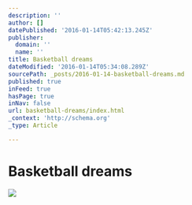 ```yaml
---
description: ''
author: []
datePublished: '2016-01-14T05:42:13.245Z'
publisher:
  domain: ''
  name: ''
title: Basketball dreams
dateModified: '2016-01-14T05:34:08.289Z'
sourcePath: _posts/2016-01-14-basketball-dreams.md
published: true
inFeed: true
hasPage: true
inNav: false
url: basketball-dreams/index.html
_context: 'http://schema.org'
_type: Article

---
```

# Basketball dreams
![](https://the-grid-user-content.s3-us-west-2.amazonaws.com/cb4a2266-9ebd-4e2a-b455-d82095f215c3.png)